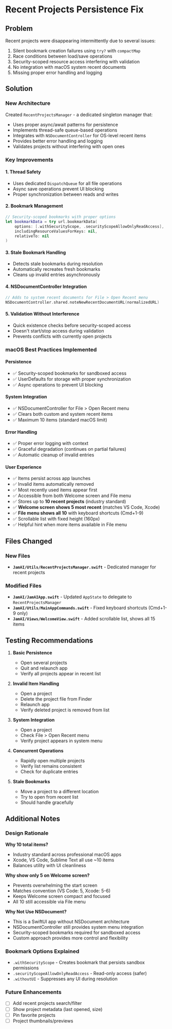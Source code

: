 # Recent Projects Persistence Fix

## Problem
Recent projects were disappearing intermittently due to several issues:
1. Silent bookmark creation failures using `try?` with `compactMap`
2. Race conditions between load/save operations
3. Security-scoped resource access interfering with validation
4. No integration with macOS system recent documents
5. Missing proper error handling and logging

## Solution

### New Architecture
Created `RecentProjectsManager` - a dedicated singleton manager that:
- Uses proper async/await patterns for persistence
- Implements thread-safe queue-based operations
- Integrates with `NSDocumentController` for OS-level recent items
- Provides better error handling and logging
- Validates projects without interfering with open ones

### Key Improvements

#### 1. **Thread Safety**
- Uses dedicated `DispatchQueue` for all file operations
- Async save operations prevent UI blocking
- Proper synchronization between reads and writes

#### 2. **Bookmark Management**
```swift
// Security-scoped bookmarks with proper options
let bookmarkData = try url.bookmarkData(
    options: [.withSecurityScope, .securityScopeAllowOnlyReadAccess],
    includingResourceValuesForKeys: nil,
    relativeTo: nil
)
```

#### 3. **Stale Bookmark Handling**
- Detects stale bookmarks during resolution
- Automatically recreates fresh bookmarks
- Cleans up invalid entries asynchronously

#### 4. **NSDocumentController Integration**
```swift
// Adds to system recent documents for File > Open Recent menu
NSDocumentController.shared.noteNewRecentDocumentURL(normalizedURL)
```

#### 5. **Validation Without Interference**
- Quick existence checks before security-scoped access
- Doesn't start/stop access during validation
- Prevents conflicts with currently open projects

### macOS Best Practices Implemented

#### Persistence
- ✅ Security-scoped bookmarks for sandboxed access
- ✅ UserDefaults for storage with proper synchronization
- ✅ Async operations to prevent UI blocking

#### System Integration
- ✅ NSDocumentController for File > Open Recent menu
- ✅ Clears both custom and system recent items
- ✅ Maximum 10 items (standard macOS limit)

#### Error Handling
- ✅ Proper error logging with context
- ✅ Graceful degradation (continues on partial failures)
- ✅ Automatic cleanup of invalid entries

#### User Experience
- ✅ Items persist across app launches
- ✅ Invalid items automatically removed
- ✅ Most recently used items appear first
- ✅ Accessible from both Welcome screen and File menu
- ✅ Stores up to **10 recent projects** (industry standard)
- ✅ **Welcome screen shows 5 most recent** (matches VS Code, Xcode)
- ✅ **File menu shows all 10** with keyboard shortcuts (Cmd+1-9)
- ✅ Scrollable list with fixed height (160px)
- ✅ Helpful hint when more items available in File menu

## Files Changed

### New Files
- **`JamAI/Utils/RecentProjectsManager.swift`** - Dedicated manager for recent projects

### Modified Files
- **`JamAI/JamAIApp.swift`** - Updated `AppState` to delegate to `RecentProjectsManager`
- **`JamAI/Utils/MainAppCommands.swift`** - Fixed keyboard shortcuts (Cmd+1-9 only)
- **`JamAI/Views/WelcomeView.swift`** - Added scrollable list, shows all 15 items

## Testing Recommendations

1. **Basic Persistence**
   - Open several projects
   - Quit and relaunch app
   - Verify all projects appear in recent list

2. **Invalid Item Handling**
   - Open a project
   - Delete the project file from Finder
   - Relaunch app
   - Verify deleted project is removed from list

3. **System Integration**
   - Open a project
   - Check File > Open Recent menu
   - Verify project appears in system menu

4. **Concurrent Operations**
   - Rapidly open multiple projects
   - Verify list remains consistent
   - Check for duplicate entries

5. **Stale Bookmarks**
   - Move a project to a different location
   - Try to open from recent list
   - Should handle gracefully

## Additional Notes

### Design Rationale

**Why 10 total items?**
- Industry standard across professional macOS apps
- Xcode, VS Code, Sublime Text all use ~10 items
- Balances utility with UI cleanliness

**Why show only 5 on Welcome screen?**
- Prevents overwhelming the start screen
- Matches convention (VS Code: 5, Xcode: 5-6)
- Keeps Welcome screen compact and focused
- All 10 still accessible via File menu

**Why Not Use NSDocument?**
- This is a SwiftUI app without NSDocument architecture
- NSDocumentController still provides system menu integration
- Security-scoped bookmarks required for sandboxed access
- Custom approach provides more control and flexibility

### Bookmark Options Explained
- `.withSecurityScope` - Creates bookmark that persists sandbox permissions
- `.securityScopeAllowOnlyReadAccess` - Read-only access (safer)
- `.withoutUI` - Suppresses any UI during resolution

### Future Enhancements
- [ ] Add recent projects search/filter
- [ ] Show project metadata (last opened, size)
- [ ] Pin favorite projects
- [ ] Project thumbnails/previews
